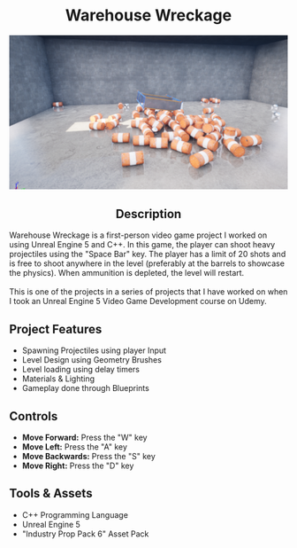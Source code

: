 <div style="text-align: center;">
    <h1><strong>Warehouse Wreckage</strong></h1>

![alt text](WharehouseWreckageDestroyed.PNG)

## **Description**
</div>
Warehouse Wreckage is a first-person video game project I worked on using Unreal Engine 5 and C++. In this game, the player can shoot heavy projectiles using the "Space Bar" key. The player has a limit of 20 shots and is free to shoot anywhere in the level (preferably at the barrels to showcase the physics). When ammunition is depleted, the level will restart.
<br><br>
This is one of the projects in a series of projects that I have worked on when I took an Unreal Engine 5 Video Game Development course on Udemy.


## **Project Features**
- Spawning Projectiles using player Input
- Level Design using Geometry Brushes
- Level loading using delay timers
- Materials & Lighting
- Gameplay done through Blueprints

## **Controls**
- <strong>Move Forward:</strong> Press the "W" key
- <strong>Move Left:</strong> Press the "A" key
- <strong>Move Backwards:</strong> Press the "S" key
- <strong>Move Right:</strong> Press the "D" key


## **Tools & Assets**
- C++ Programming Language
- Unreal Engine 5
- "Industry Prop Pack 6" Asset Pack